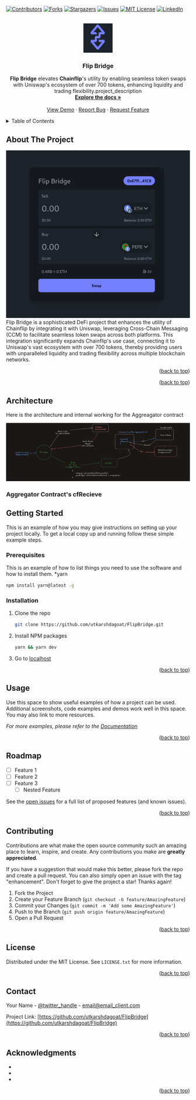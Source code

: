 <!-- Improved compatibility of back to top link: See: https://github.com/othneildrew/Best-README-Template/pull/73 -->
<a id="readme-top"></a>
<!--
*** Thanks for checking out the Best-README-Template. If you have a suggestion
*** that would make this better, please fork the repo and create a pull request
*** or simply open an issue with the tag "enhancement".
*** Don't forget to give the project a star!
*** Thanks again! Now go create something AMAZING! :D
-->



<!-- PROJECT SHIELDS -->
<!--
*** I'm using markdown "reference style" links for readability.
*** Reference links are enclosed in brackets [ ] instead of parentheses ( ).
*** See the bottom of this document for the declaration of the reference variables
*** for contributors-url, forks-url, etc. This is an optional, concise syntax you may use.
*** https://www.markdownguide.org/basic-syntax/#reference-style-links
-->
[![Contributors][contributors-shield]][contributors-url]
[![Forks][forks-shield]][forks-url]
[![Stargazers][stars-shield]][stars-url]
[![Issues][issues-shield]][issues-url]
[![MIT License][license-shield]][license-url]
[![LinkedIn][linkedin-shield]][linkedin-url]



<!-- PROJECT LOGO -->
<br />
<div align="center">
  <a href="https://github.com/utkarshdagoat/FlipBridge">
    <img src="images/logo.png" alt="Logo" width="80" height="80">
  </a>

<h3 align="center">Flip Bridge </h3>

  <p align="center">
    
<b>Flip Bridge</b> elevates <b>Chainflip</b>'s utility by enabling seamless token swaps with Uniswap's ecosystem of over 700 tokens, enhancing liquidity and trading flexibility.project_description
    <br />
    <a href="https://github.com/utkarshdagoat/FlipBridge"><strong>Explore the docs »</strong></a>
    <br />
    <br />
    <a href="https://github.com/utkarshdagoat/FlipBridge">View Demo</a>
    ·
    <a href="https://github.com/utkarshdagoat/FlipBridge/issues/new?labels=bug&template=bug-report---.md">Report Bug</a>
    ·
    <a href="https://github.com/utkarshdagoat/FlipBridge/issues/new?labels=enhancement&template=feature-request---.md">Request Feature</a>
  </p>
</div>



<!-- TABLE OF CONTENTS -->
<details>
  <summary>Table of Contents</summary>
  <ol>
    <li>
      <a href="#about-the-project">About The Project</a>
      <ul>
        <li><a href="#built-with">Built With</a></li>
      </ul>
    </li>
    <li>
      <a href="#getting-started">Getting Started</a>
      <ul>
        <li><a href="#prerequisites">Prerequisites</a></li>
        <li><a href="#installation">Installation</a></li>
      </ul>
    </li>
    <li><a href="#usage">Usage</a></li>
    <li><a href="#roadmap">Roadmap</a></li>
    <li><a href="#contributing">Contributing</a></li>
    <li><a href="#license">License</a></li>
    <li><a href="#contact">Contact</a></li>
    <li><a href="#acknowledgments">Acknowledgments</a></li>
  </ol>
</details>



<!-- ABOUT THE PROJECT -->
## About The Project

[![Product Name Screen Shot][product-screenshot]](https://example.com)
Flip Bridge is a sophisticated DeFi project that enhances the utility of Chainflip by integrating it with Uniswap, leveraging Cross-Chain Messaging (CCM) to facilitate seamless token swaps across both platforms. This integration significantly expands Chainflip's use case, connecting it to Uniswap's vast ecosystem with over 700 tokens, thereby providing users with unparalleled liquidity and trading flexibility across multiple blockchain networks.

<p align="right">(<a href="#readme-top">back to top</a>)</p>

<p align="right">(<a href="#readme-top">back to top</a>)</p>

## Architecture
Here is the architecture and internal working for the Aggreagator contract

[![Architecture][architecure]](https://example.com)

### Aggregator Contract's cfRecieve

<!-- GETTING STARTED -->
## Getting Started

This is an example of how you may give instructions on setting up your project locally.
To get a local copy up and running follow these simple example steps.

### Prerequisites

This is an example of how to list things you need to use the software and how to install them.
*yarn 
  ```sh
  npm install yarn@latest -g
  ```

### Installation

1. Clone the repo
   ```sh
   git clone https://github.com/utkarshdagoat/FlipBridge.git
   ```
2. Install NPM packages
   ```sh
   yarn && yarn dev
   ```
3. Go to <a href="http://localhost:5173"> localhost </a>

<p align="right">(<a href="#readme-top">back to top</a>)</p>



<!-- USAGE EXAMPLES -->
## Usage

Use this space to show useful examples of how a project can be used. Additional screenshots, code examples and demos work well in this space. You may also link to more resources.

_For more examples, please refer to the [Documentation](https://example.com)_

<p align="right">(<a href="#readme-top">back to top</a>)</p>



<!-- ROADMAP -->
## Roadmap

- [ ] Feature 1
- [ ] Feature 2
- [ ] Feature 3
    - [ ] Nested Feature

See the [open issues](https://github.com/utkarshdagoat/FlipBridge/issues) for a full list of proposed features (and known issues).

<p align="right">(<a href="#readme-top">back to top</a>)</p>



<!-- CONTRIBUTING -->
## Contributing

Contributions are what make the open source community such an amazing place to learn, inspire, and create. Any contributions you make are **greatly appreciated**.

If you have a suggestion that would make this better, please fork the repo and create a pull request. You can also simply open an issue with the tag "enhancement".
Don't forget to give the project a star! Thanks again!

1. Fork the Project
2. Create your Feature Branch (`git checkout -b feature/AmazingFeature`)
3. Commit your Changes (`git commit -m 'Add some AmazingFeature'`)
4. Push to the Branch (`git push origin feature/AmazingFeature`)
5. Open a Pull Request

<p align="right">(<a href="#readme-top">back to top</a>)</p>



<!-- LICENSE -->
## License

Distributed under the MIT License. See `LICENSE.txt` for more information.

<p align="right">(<a href="#readme-top">back to top</a>)</p>



<!-- CONTACT -->
## Contact

Your Name - [@twitter_handle](https://twitter.com/twitter_handle) - email@email_client.com

Project Link: [https://github.com/utkarshdagoat/FlipBridge](https://github.com/utkarshdagoat/FlipBridge)

<p align="right">(<a href="#readme-top">back to top</a>)</p>



<!-- ACKNOWLEDGMENTS -->
## Acknowledgments

* []()
* []()
* []()

<p align="right">(<a href="#readme-top">back to top</a>)</p>



<!-- MARKDOWN LINKS & IMAGES -->
<!-- https://www.markdownguide.org/basic-syntax/#reference-style-links -->
[contributors-shield]: https://img.shields.io/github/contributors/utkarshdagoat/FlipBridge.svg?style=for-the-badge
[contributors-url]: https://github.com/utkarshdagoat/FlipBridge/graphs/contributors
[forks-shield]: https://img.shields.io/github/forks/utkarshdagoat/FlipBridge.svg?style=for-the-badge
[forks-url]: https://github.com/utkarshdagoat/FlipBridge/network/members
[stars-shield]: https://img.shields.io/github/stars/utkarshdagoat/FlipBridge.svg?style=for-the-badge
[stars-url]: https://github.com/utkarshdagoat/FlipBridge/stargazers
[issues-shield]: https://img.shields.io/github/issues/utkarshdagoat/FlipBridge.svg?style=for-the-badge
[issues-url]: https://github.com/utkarshdagoat/FlipBridge/issues
[license-shield]: https://img.shields.io/github/license/utkarshdagoat/FlipBridge.svg?style=for-the-badge
[license-url]: https://github.com/utkarshdagoat/FlipBridge/blob/master/LICENSE.txt
[linkedin-shield]: https://img.shields.io/badge/-LinkedIn-black.svg?style=for-the-badge&logo=linkedin&colorB=555
[linkedin-url]: https://linkedin.com/in/linkedin_username
[product-screenshot]: images/product.png
[Next.js]: https://img.shields.io/badge/next.js-000000?style=for-the-badge&logo=nextdotjs&logoColor=white
[Next-url]: https://nextjs.org/
[React.js]: https://img.shields.io/badge/React-20232A?style=for-the-badge&logo=react&logoColor=61DAFB
[React-url]: https://reactjs.org/
[Vue.js]: https://img.shields.io/badge/Vue.js-35495E?style=for-the-badge&logo=vuedotjs&logoColor=4FC08D
[Vue-url]: https://vuejs.org/
[Angular.io]: https://img.shields.io/badge/Angular-DD0031?style=for-the-badge&logo=angular&logoColor=white
[Angular-url]: https://angular.io/
[Svelte.dev]: https://img.shields.io/badge/Svelte-4A4A55?style=for-the-badge&logo=svelte&logoColor=FF3E00
[Svelte-url]: https://svelte.dev/
[Laravel.com]: https://img.shields.io/badge/Laravel-FF2D20?style=for-the-badge&logo=laravel&logoColor=white
[Laravel-url]: https://laravel.com
[Bootstrap.com]: https://img.shields.io/badge/Bootstrap-563D7C?style=for-the-badge&logo=bootstrap&logoColor=white
[Bootstrap-url]: https://getbootstrap.com
[JQuery.com]: https://img.shields.io/badge/jQuery-0769AD?style=for-the-badge&logo=jquery&logoColor=white
[JQuery-url]: https://jquery.com 
[architecure]: images/architecture.png